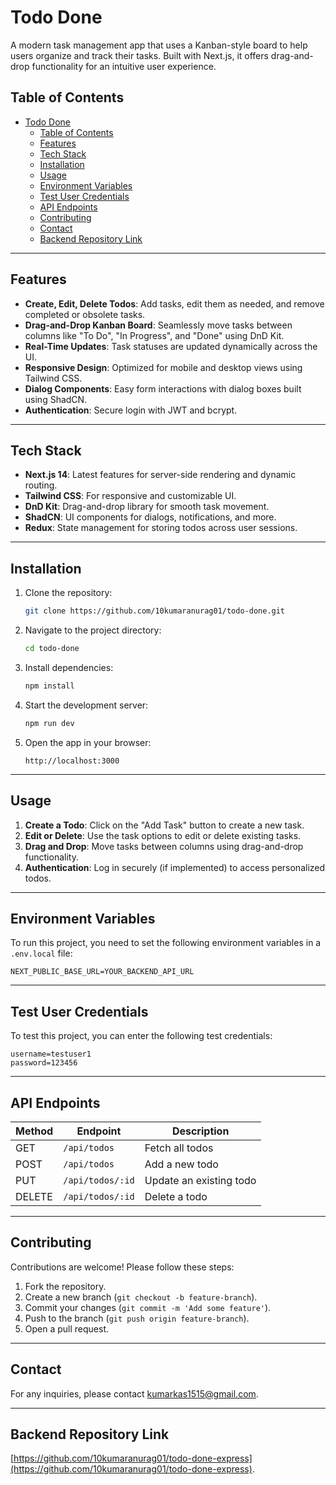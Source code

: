 # Todo Done

A modern task management app that uses a Kanban-style board to help users organize and track their tasks. Built with Next.js, it offers drag-and-drop functionality for an intuitive user experience.

## Table of Contents

- [Todo Done](#todo-done)
  - [Table of Contents](#table-of-contents)
  - [Features](#features)
  - [Tech Stack](#tech-stack)
  - [Installation](#installation)
  - [Usage](#usage)
  - [Environment Variables](#environment-variables)
  - [Test User Credentials](#test-user-credentials)
  - [API Endpoints](#api-endpoints)
  - [Contributing](#contributing)
  - [Contact](#contact)
  - [Backend Repository Link](#backend-repository-link)

---

## Features

- **Create, Edit, Delete Todos**: Add tasks, edit them as needed, and remove completed or obsolete tasks.
- **Drag-and-Drop Kanban Board**: Seamlessly move tasks between columns like "To Do", "In Progress", and "Done" using DnD Kit.
- **Real-Time Updates**: Task statuses are updated dynamically across the UI.
- **Responsive Design**: Optimized for mobile and desktop views using Tailwind CSS.
- **Dialog Components**: Easy form interactions with dialog boxes built using ShadCN.
- **Authentication**: Secure login with JWT and bcrypt.

---

## Tech Stack

- **Next.js 14**: Latest features for server-side rendering and dynamic routing.
- **Tailwind CSS**: For responsive and customizable UI.
- **DnD Kit**: Drag-and-drop library for smooth task movement.
- **ShadCN**: UI components for dialogs, notifications, and more.
- **Redux**: State management for storing todos across user sessions.

---

## Installation

1. Clone the repository:
   ```bash
   git clone https://github.com/10kumaranurag01/todo-done.git
   ```

2. Navigate to the project directory:
   ```bash
   cd todo-done
   ```

3. Install dependencies:
   ```bash
   npm install
   ```

4. Start the development server:
   ```bash
   npm run dev
   ```

5. Open the app in your browser:
   ```
   http://localhost:3000
   ```

---

## Usage

1. **Create a Todo**: Click on the "Add Task" button to create a new task.
2. **Edit or Delete**: Use the task options to edit or delete existing tasks.
3. **Drag and Drop**: Move tasks between columns using drag-and-drop functionality.
4. **Authentication**: Log in securely (if implemented) to access personalized todos.

---

## Environment Variables

To run this project, you need to set the following environment variables in a `.env.local` file:

```
NEXT_PUBLIC_BASE_URL=YOUR_BACKEND_API_URL
```

---

## Test User Credentials

To test this project, you can enter the following test credentials:

```
username=testuser1
password=123456
```

---

## API Endpoints

| Method | Endpoint       | Description              |
|--------|----------------|--------------------------|
| GET    | `/api/todos`   | Fetch all todos          |
| POST   | `/api/todos`   | Add a new todo           |
| PUT    | `/api/todos/:id`| Update an existing todo |
| DELETE | `/api/todos/:id`| Delete a todo           |

---

## Contributing

Contributions are welcome! Please follow these steps:

1. Fork the repository.
2. Create a new branch (`git checkout -b feature-branch`).
3. Commit your changes (`git commit -m 'Add some feature'`).
4. Push to the branch (`git push origin feature-branch`).
5. Open a pull request.

---

## Contact

For any inquiries, please contact [kumarkas1515@gmail.com](kumarkas1515@gmail.com).

---

## Backend Repository Link

[https://github.com/10kumaranurag01/todo-done-express](https://github.com/10kumaranurag01/todo-done-express).